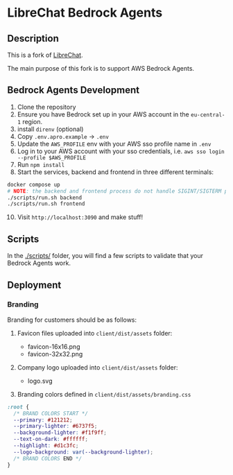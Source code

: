 # LibreChat Bedrock Agents

## Description

This is a fork of [LibreChat](https://github.com/danny-avila/LibreChat).

The main purpose of this fork is to support AWS Bedrock Agents.

## Bedrock Agents Development

1. Clone the repository
2. Ensure you have Bedrock set up in your AWS account in the `eu-central-1` region.
3. install `direnv` (optional)
4. Copy `.env.apro.example` -> `.env`
5. Update the `AWS_PROFILE` env with your AWS sso profile name in `.env`
6. Log in to your AWS account with your sso credentials, i.e. `aws sso login --profile $AWS_PROFILE`
7. Run `npm install`
8. Start the services, backend and frontend in three different terminals:

```bash
docker compose up
# NOTE: the backend and frontend process do not handle SIGINT/SIGTERM properly so we handle the cleanup with the run.sh script
./scripts/run.sh backend
./scripts/run.sh frontend
```

10. Visit `http://localhost:3090` and make stuff!

## Scripts

In the [./scripts/](./scripts/) folder, you will find a few scripts to validate that your Bedrock Agents work.

## Deployment

### Branding

Branding for customers should be as follows:

1. Favicon files uploaded into `client/dist/assets` folder:

   - favicon-16x16.png
   - favicon-32x32.png

2. Company logo uploaded into `client/dist/assets` folder:

   - logo.svg

3. Branding colors defined in `client/dist/assets/branding.css`

```css
:root {
  /* BRAND COLORS START */
  --primary: #121212;
  --primary-lighter: #6737f5;
  --background-lighter: #f1f9ff;
  --text-on-dark: #ffffff;
  --highlight: #d1c3fc;
  --logo-background: var(--background-lighter);
  /* BRAND COLORS END */
}
```
